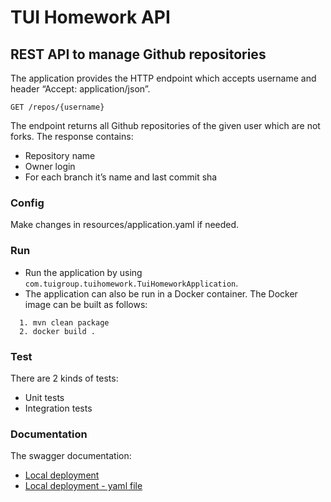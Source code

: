 # TUI Homework API

## REST API to manage Github repositories

The application provides the HTTP endpoint which accepts username and header “Accept: application/json”. 

```
GET /repos/{username}
```

The endpoint returns all Github repositories of the given user which are not forks.
The response contains:
* Repository name
* Owner login
* For each branch it’s name and last commit sha

### Config

Make changes in resources/application.yaml if needed.

### Run
* Run the application by using `com.tuigroup.tuihomework.TuiHomeworkApplication`. 
* The application can also be run in a Docker container. The Docker image can be built as follows:

```
  1. mvn clean package
  2. docker build .
```

### Test

There are 2 kinds of tests:

* Unit tests
* Integration tests

### Documentation

The swagger documentation:

* [Local deployment](http://localhost:8080/swagger-ui/index.html)
* [Local deployment - yaml file](http://localhost:8080/api-docs.yaml)

